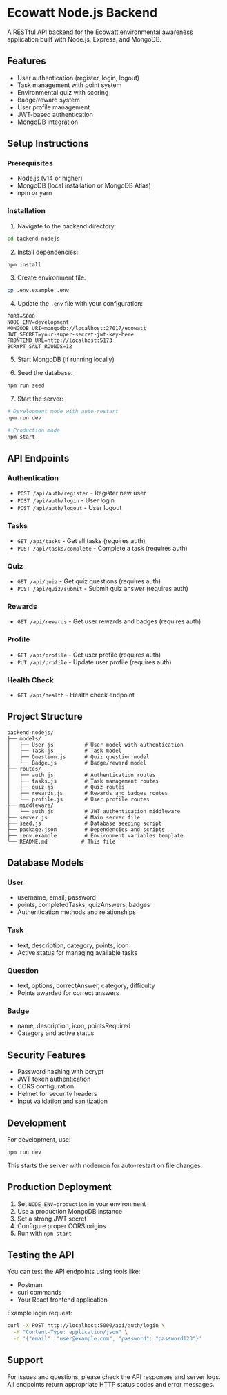 
# Ecowatt Node.js Backend

A RESTful API backend for the Ecowatt environmental awareness application built with Node.js, Express, and MongoDB.

## Features

- User authentication (register, login, logout)
- Task management with point system
- Environmental quiz with scoring
- Badge/reward system
- User profile management
- JWT-based authentication
- MongoDB integration

## Setup Instructions

### Prerequisites

- Node.js (v14 or higher)
- MongoDB (local installation or MongoDB Atlas)
- npm or yarn

### Installation

1. Navigate to the backend directory:
```bash
cd backend-nodejs
```

2. Install dependencies:
```bash
npm install
```

3. Create environment file:
```bash
cp .env.example .env
```

4. Update the `.env` file with your configuration:
```env
PORT=5000
NODE_ENV=development
MONGODB_URI=mongodb://localhost:27017/ecowatt
JWT_SECRET=your-super-secret-jwt-key-here
FRONTEND_URL=http://localhost:5173
BCRYPT_SALT_ROUNDS=12
```

5. Start MongoDB (if running locally)

6. Seed the database:
```bash
npm run seed
```

7. Start the server:
```bash
# Development mode with auto-restart
npm run dev

# Production mode
npm start
```

## API Endpoints

### Authentication
- `POST /api/auth/register` - Register new user
- `POST /api/auth/login` - User login
- `POST /api/auth/logout` - User logout

### Tasks
- `GET /api/tasks` - Get all tasks (requires auth)
- `POST /api/tasks/complete` - Complete a task (requires auth)

### Quiz
- `GET /api/quiz` - Get quiz questions (requires auth)
- `POST /api/quiz/submit` - Submit quiz answer (requires auth)

### Rewards
- `GET /api/rewards` - Get user rewards and badges (requires auth)

### Profile
- `GET /api/profile` - Get user profile (requires auth)
- `PUT /api/profile` - Update user profile (requires auth)

### Health Check
- `GET /api/health` - Health check endpoint

## Project Structure

```
backend-nodejs/
├── models/
│   ├── User.js          # User model with authentication
│   ├── Task.js          # Task model
│   ├── Question.js      # Quiz question model
│   └── Badge.js         # Badge/reward model
├── routes/
│   ├── auth.js          # Authentication routes
│   ├── tasks.js         # Task management routes
│   ├── quiz.js          # Quiz routes
│   ├── rewards.js       # Rewards and badges routes
│   └── profile.js       # User profile routes
├── middleware/
│   └── auth.js          # JWT authentication middleware
├── server.js            # Main server file
├── seed.js              # Database seeding script
├── package.json         # Dependencies and scripts
├── .env.example         # Environment variables template
└── README.md           # This file
```

## Database Models

### User
- username, email, password
- points, completedTasks, quizAnswers, badges
- Authentication methods and relationships

### Task
- text, description, category, points, icon
- Active status for managing available tasks

### Question
- text, options, correctAnswer, category, difficulty
- Points awarded for correct answers

### Badge
- name, description, icon, pointsRequired
- Category and active status

## Security Features

- Password hashing with bcrypt
- JWT token authentication
- CORS configuration
- Helmet for security headers
- Input validation and sanitization

## Development

For development, use:
```bash
npm run dev
```

This starts the server with nodemon for auto-restart on file changes.

## Production Deployment

1. Set `NODE_ENV=production` in your environment
2. Use a production MongoDB instance
3. Set a strong JWT secret
4. Configure proper CORS origins
5. Run with `npm start`

## Testing the API

You can test the API endpoints using tools like:
- Postman
- curl commands
- Your React frontend application

Example login request:
```bash
curl -X POST http://localhost:5000/api/auth/login \
  -H "Content-Type: application/json" \
  -d '{"email": "user@example.com", "password": "password123"}'
```

## Support

For issues and questions, please check the API responses and server logs. All endpoints return appropriate HTTP status codes and error messages.
